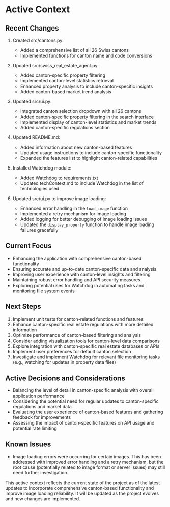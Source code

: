 # Active Context

## Recent Changes

1. Created src/cantons.py:
   - Added a comprehensive list of all 26 Swiss cantons
   - Implemented functions for canton name and code conversions

2. Updated src/swiss_real_estate_agent.py:
   - Added canton-specific property filtering
   - Implemented canton-level statistics retrieval
   - Enhanced property analysis to include canton-specific insights
   - Added canton-based market trend analysis

3. Updated src/ui.py:
   - Integrated canton selection dropdown with all 26 cantons
   - Added canton-specific property filtering in the search interface
   - Implemented display of canton-level statistics and market trends
   - Added canton-specific regulations section

4. Updated README.md:
   - Added information about new canton-based features
   - Updated usage instructions to include canton-specific functionality
   - Expanded the features list to highlight canton-related capabilities

5. Installed Watchdog module:
   - Added Watchdog to requirements.txt
   - Updated techContext.md to include Watchdog in the list of technologies used

6. Updated src/ui.py to improve image loading:
   - Enhanced error handling in the `load_image` function
   - Implemented a retry mechanism for image loading
   - Added logging for better debugging of image loading issues
   - Updated the `display_property` function to handle image loading failures gracefully

## Current Focus

- Enhancing the application with comprehensive canton-based functionality
- Ensuring accurate and up-to-date canton-specific data and analysis
- Improving user experience with canton-level insights and filtering
- Maintaining robust error handling and API security measures
- Exploring potential uses for Watchdog in automating tasks and monitoring file system events

## Next Steps

1. Implement unit tests for canton-related functions and features
2. Enhance canton-specific real estate regulations with more detailed information
3. Optimize performance of canton-based filtering and analysis
4. Consider adding visualization tools for canton-level data comparisons
5. Explore integration with canton-specific real estate databases or APIs
6. Implement user preferences for default canton selection
7. Investigate and implement Watchdog for relevant file monitoring tasks (e.g., watching for updates in property data files)

## Active Decisions and Considerations

- Balancing the level of detail in canton-specific analysis with overall application performance
- Considering the potential need for regular updates to canton-specific regulations and market data
- Evaluating the user experience of canton-based features and gathering feedback for improvements
- Assessing the impact of canton-specific features on API usage and potential rate limiting

## Known Issues

- Image loading errors were occurring for certain images. This has been addressed with improved error handling and a retry mechanism, but the root cause (potentially related to image format or server issues) may still need further investigation.

This active context reflects the current state of the project as of the latest updates to incorporate comprehensive canton-based functionality and improve image loading reliability. It will be updated as the project evolves and new changes are implemented.
